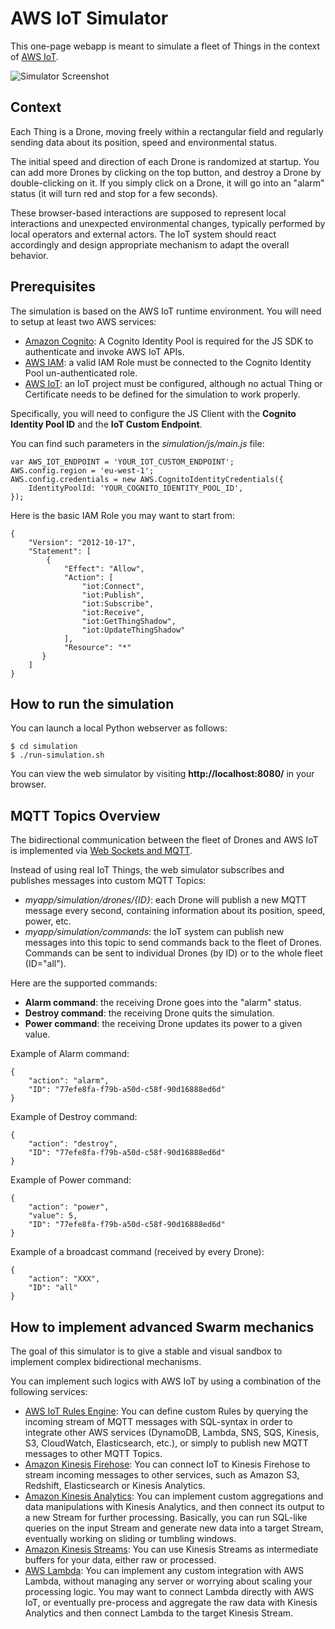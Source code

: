 # AWS IoT Simulator

This one-page webapp is meant to simulate a fleet of Things in the context of [AWS IoT](https://aws.amazon.com/iot/).

![Simulator Screenshot](iot-simulation.png?raw=true)

## Context

Each Thing is a Drone, moving freely within a rectangular field and regularly sending data about its position, speed and environmental status.

The initial speed and direction of each Drone is randomized at startup. You can add more Drones by clicking on the top button, and destroy a Drone by double-clicking on it. If you simply click on a Drone, it will go into an "alarm" status (it will turn red and stop for a few seconds).

These browser-based interactions are supposed to represent local interactions and unexpected environmental changes, typically performed by local operators and external actors. The IoT system should react accordingly and design appropriate mechanism to adapt the overall behavior.

## Prerequisites

The simulation is based on the AWS IoT runtime environment. You will need to setup at least two AWS services:

* [Amazon Cognito](https://aws.amazon.com/cognito/): A Cognito Identity Pool is required for the JS SDK to authenticate and invoke AWS IoT APIs.
* [AWS IAM](https://aws.amazon.com/iam/): a valid IAM Role must be connected to the Cognito Identity Pool un-authenticated role.
* [AWS IoT](https://aws.amazon.com/iot/): an IoT project must be configured, although no actual Thing or Certificate needs to be defined for the simulation to work properly.

Specifically, you will need to configure the JS Client with the **Cognito Identity Pool ID** and the **IoT Custom Endpoint**.

You can find such parameters in the *simulation/js/main.js* file:

    var AWS_IOT_ENDPOINT = 'YOUR_IOT_CUSTOM_ENDPOINT';
    AWS.config.region = 'eu-west-1';
    AWS.config.credentials = new AWS.CognitoIdentityCredentials({
        IdentityPoolId: 'YOUR_COGNITO_IDENTITY_POOL_ID',
    });

Here is the basic IAM Role you may want to start from:

    {
        "Version": "2012-10-17",
        "Statement": [
            {
                "Effect": "Allow",
                "Action": [
                    "iot:Connect",
                    "iot:Publish",
                    "iot:Subscribe",
                    "iot:Receive",
                    "iot:GetThingShadow",
                    "iot:UpdateThingShadow"
                ],
                "Resource": "*"
           }
        ]
    }

## How to run the simulation

You can launch a local Python webserver as follows:

    $ cd simulation
    $ ./run-simulation.sh

You can view the web simulator by visiting **http://localhost:8080/** in your browser.

## MQTT Topics Overview

The bidirectional communication between the fleet of Drones and AWS IoT is implemented via [Web Sockets and MQTT](http://docs.aws.amazon.com/iot/latest/developerguide/protocols.html).

Instead of using real IoT Things, the web simulator subscribes and publishes messages into custom MQTT Topics:

* *myapp/simulation/drones/{ID}*: each Drone will publish a new MQTT message every second, containing information about its position, speed, power, etc.
* *myapp/simulation/commands*: the IoT system can publish new messages into this topic to send commands back to the fleet of Drones. Commands can be sent to individual Drones (by ID) or to the whole fleet (ID="all").

Here are the supported commands:

* **Alarm command**: the receiving Drone goes into the "alarm" status.
* **Destroy command**: the receiving Drone quits the simulation.
* **Power command**: the receiving Drone updates its power to a given value.

Example of Alarm command:

    {
        "action": "alarm",
        "ID": "77efe8fa-f79b-a50d-c58f-90d16888ed6d"
    }

Example of Destroy command:

    {
        "action": "destroy",
        "ID": "77efe8fa-f79b-a50d-c58f-90d16888ed6d"
    }

Example of Power command:

    {
        "action": "power",
        "value": 5,
        "ID": "77efe8fa-f79b-a50d-c58f-90d16888ed6d"
    }

Example of a broadcast command (received by every Drone):

    {
        "action": "XXX",
        "ID": "all"
    }


## How to implement advanced Swarm mechanics

The goal of this simulator is to give a stable and visual sandbox to implement complex bidirectional mechanisms.

You can implement such logics with AWS IoT by using a combination of the following services:

* [AWS IoT Rules Engine](https://aws.amazon.com/iot/how-it-works/#rulesengine): You can define custom Rules by querying the incoming stream of MQTT messages with SQL-syntax in order to integrate other AWS services (DynamoDB, Lambda, SNS, SQS, Kinesis, S3, CloudWatch, Elasticsearch, etc.), or simply to publish new MQTT messages to other MQTT Topics.
* [Amazon Kinesis Firehose](https://aws.amazon.com/kinesis/firehose/): You can connect IoT to Kinesis Firehose to stream incoming messages to other services, such as Amazon S3, Redshift, Elasticsearch or Kinesis Analytics.
* [Amazon Kinesis Analytics](https://aws.amazon.com/kinesis/analytics/): You can implement custom aggregations and data manipulations with Kinesis Analytics, and then connect its output to a new Stream for further processing. Basically, you can run SQL-like queries on the input Stream and generate new data into a target Stream, eventually working on sliding or tumbling windows.
* [Amazon Kinesis Streams](https://aws.amazon.com/kinesis/streams/): You can use Kinesis Streams as intermediate buffers for your data, either raw or processed.
* [AWS Lambda](https://aws.amazon.com/lambda/): You can implement any custom integration with AWS Lambda, without managing any server or worrying about scaling your processing logic. You may want to connect Lambda directly with AWS IoT, or eventually pre-process and aggregate the raw data with Kinesis Analytics and then connect Lambda to the target Kinesis Stream.

